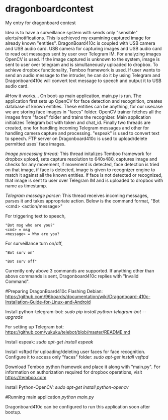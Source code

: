 # dragonboardcontest
My entry for dragonboard contest

Idea is to have a surveillance system with sends only "sensible" alerts/notifications. This is achieved my examining captured image for already known "entities". DragonBoard410c is coupled with USB camera and USB audio card. USB camera for capturing images and USB audio card to read out messages sent by user over Telegram IM. For analyzing images OpenCV is used. If the image captured is unknown to the system, image is sent to user over telegram and is simultaneously uploaded to dropbox. To achieve dropbox functionality, Temboo framework is used. If user wants to send an audio message to the intruder, he can do it by using Telegram and Dragonboard410c will convert text message to speech and output it to USB audio card.

#How it works...
On boot-up main application, main.py is run. The application first sets up OpenCV for face detection and recognition, creates database of known entities. These entities can be anything, for our usecase we are storing face images in "faces" folder. OpenCV trainer fetches all the images from "faces" folder and trains the recognizer. Main application initializes Telegram bot with token and chat_id. Finally two threads are created, one for handling incoming Telegram messages and other for handling camera capture and processing. "espeak" is used to convert text to speech. FTP server on Dragonboard410c is used to upload/delete permitted uses' face images.

*Image processing thread:*
This thread initalizes Temboo framework for dropbox upload, sets capture resolution to 640x480, captures image and checks for any movement, if movement is detected, face detection is tried on that image, if face is detected, image is given to recognizer engine to match it against all the known entities. If face is not detected or recognized, that image is sent to user over Telegram IM and is uploaded to dropbox with name as timestamp.

*Telegram message parser:*
This thread receives incoming messages, parses it and takes appropriate action. Below is the command format,
"Bot \<cmd\> \<action/message\>"

For triggering text to speech,

    "Bot msg who are you?"
    <cmd> = msg
    <message> = Who are you?

For surveillance turn on/off,

    "Bot surv on"
 
    "Bot surv off"

Currently only above 3 commands are supported. If anything other than above commands is sent, Dragonboard410c replies with "Invalid Command".

#Preparing DragonBoard410c
Flashing Debian: https://github.com/96boards/documentation/wiki/Dragonboard-410c-Installation-Guide-for-Linux-and-Android

Install python-telegram-bot: *sudo pip install python-telegram-bot --upgrade*

For setting up Telegram bot: https://github.com/yukuku/telebot/blob/master/README.md

Install espeak: *sudo apt-get install espeak*

Install vsftpd for uploading/deleting user faces for face recognition. Configure it to access only "faces" folder: *sudo apt-get install vsftpd*

Download Temboo python framewok and place it along with "main.py". For information on authorization required for dropbox operations, visit https://temboo.com

Install Python-OpenCV: *sudo apt-get install python-opencv*

#Running main application
*python main.py*

Dragonboard410c can be configured to run this application soon after bootup.



